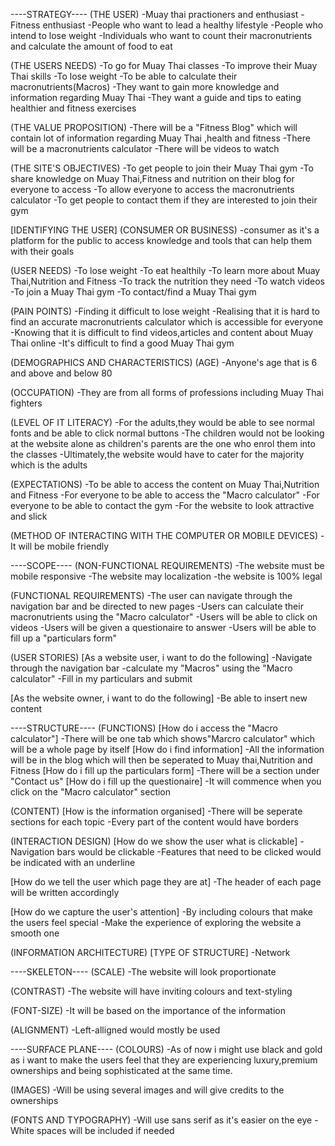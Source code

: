 ----STRATEGY----
(THE USER)
-Muay thai practioners and enthusiast
-Fitness enthusiast
-People who want to lead a healthy lifestyle
-People who intend to lose weight
-Individuals who want to count their macronutrients and calculate the amount of food to eat

(THE USERS NEEDS)
-To go for Muay Thai classes
-To improve their Muay Thai skills
-To lose weight
-To be able to calculate their macronutrients(Macros)
-They want to gain more knowledge and information regarding Muay Thai
-They want a guide and tips to eating healthier and fitness exercises

(THE VALUE PROPOSITION)
-There will be a "Fitness Blog" which will contain lot of information regarding Muay Thai ,health and fitness 
-There will be a macronutrients calculator
-There will be videos to watch

(THE SITE'S OBJECTIVES)
-To get people to join their Muay Thai gym
-To share knowledge on Muay Thai,Fitness and nutrition on their blog for everyone to access
-To  allow everyone to access the macronutrients calculator
-To get people to contact them if they are interested to join their gym

[IDENTIFYING THE USER]
(CONSUMER OR BUSINESS)
-consumer as it's a platform for the public to access knowledge and tools that can help them with their goals

(USER NEEDS)
-To lose weight
-To eat healthily
-To learn more about Muay Thai,Nutrition and Fitness
-To track the nutrition they need
-To watch videos 
-To join a Muay Thai gym
-To contact/find a Muay Thai gym

(PAIN POINTS)
-Finding it difficult to lose weight
-Realising that it is hard to find an accurate macronutrients calculator which is accessible for everyone
-Knowing that it is difficult to find videos,articles and content about Muay Thai online
-It's difficult to find a good Muay Thai gym

(DEMOGRAPHICS AND CHARACTERISTICS)
(AGE)
-Anyone's age that is 6 and above and below 80

(OCCUPATION)
-They are from all forms of professions including Muay Thai fighters

(LEVEL OF IT LITERACY)
-For the adults,they would be able to see normal fonts and be able to click normal buttons
-The children would not be looking at the website alone as children's parents are the one who enrol them into the classes
-Ultimately,the website would have to cater for the majority which is the adults

(EXPECTATIONS)
-To be able to access the content on Muay Thai,Nutrition and Fitness
-For everyone to be able to access the "Macro calculator"
-For everyone to be able to contact the gym
-For the website to look attractive and slick

(METHOD OF INTERACTING WITH THE COMPUTER OR MOBILE DEVICES)
-It will be mobile friendly


----SCOPE----
(NON-FUNCTIONAL REQUIREMENTS)
-The website must be mobile responsive
-The website may localization
-the website is 100% legal

(FUNCTIONAL REQUIREMENTS)
-The user can navigate through the navigation bar and be directed to new pages
-Users can calculate their macronutrients using the "Macro calculator"
-Users will be able to click on videos
-Users will be given a questionaire to answer
-Users will be able to fill up a "particulars form"

(USER STORIES)
[As a website user, i want to do the following]
-Navigate through the navigation bar
-calculate my "Macros" using the "Macro calculator"
-Fill in my particulars and submit


[As the website owner, i want to do the following]
-Be able to insert new content 


----STRUCTURE----
(FUNCTIONS)
[How do i access the "Macro calculator"]
-There will be one tab which shows"Marcro calculator" which will be a whole page by itself
[How do i find information]
-All the information will be in the blog which will then be seperated to Muay thai,Nutrition and Fitness
[How do i fill up the particulars form]
-There will be a section under "Contact us"
[How do i fill up the questionaire]
-It will commence when you click on the "Macro calculator" section

(CONTENT)
[How is the information organised]
-There will be seperate sections for each topic 
-Every part of the content would have borders

(INTERACTION DESIGN)
[How do we show the user what is clickable]
-Navigation bars would be clickable
-Features that need to be clicked would be indicated with an underline

[How do we tell the user which page they are at]
-The header of each page will be written accordingly

[How do we capture the user's attention]
-By including colours that make the users feel special
-Make the experience of exploring the website a smooth one

(INFORMATION ARCHITECTURE)
[TYPE OF STRUCTURE]
-Network

----SKELETON----
(SCALE)
-The website will look proportionate

(CONTRAST)
-The website will have inviting colours and text-styling

(FONT-SIZE)
-It will be based on the importance of the information 

(ALIGNMENT)
-Left-alligned would mostly be used


----SURFACE PLANE----
(COLOURS)
-As of now i might use black and gold as i want to make the users feel
that they are experiencing luxury,premium ownerships and being sophisticated at the same time.

(IMAGES)
-Will be using several images and will give credits to the ownerships

(FONTS AND TYPOGRAPHY)
-Will use sans  serif as it's easier on the eye
-White spaces will be included if needed
